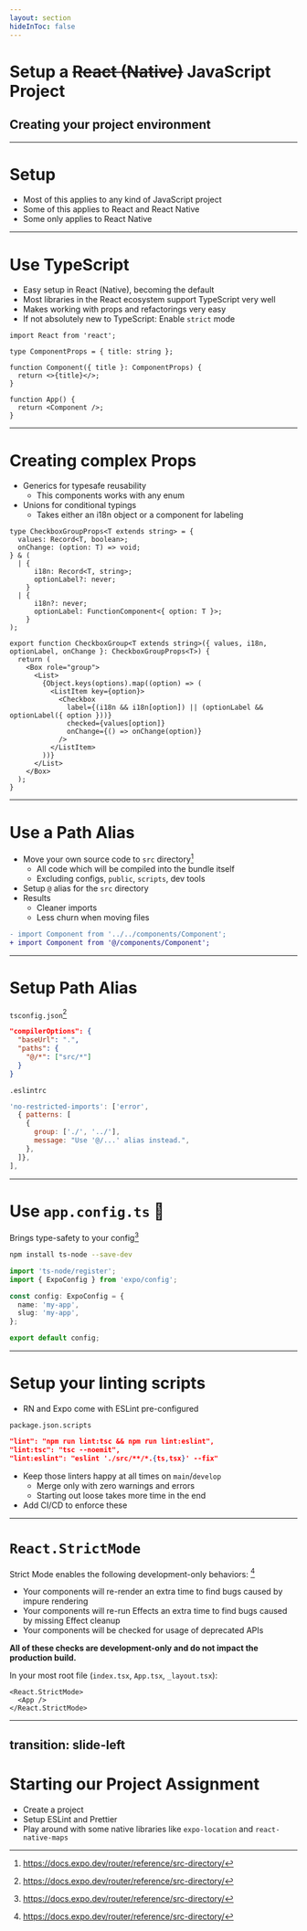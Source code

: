 ```yaml
---
layout: section
hideInToc: false
---
```


# Setup a ~~React (Native)~~ JavaScript Project

## Creating your project environment

---

# Setup

- Most of this applies to any kind of JavaScript project
- Some of this applies to React and React Native
- Some only applies to React Native

---

# Use TypeScript

- Easy setup in React (Native), becoming the default
- Most libraries in the React ecosystem support TypeScript very well
- Makes working with props and refactorings very easy
- If not absolutely new to TypeScript: Enable `strict` mode

```tsx twoslash
import React from 'react';

type ComponentProps = { title: string };

function Component({ title }: ComponentProps) {
  return <>{title}</>;
}

function App() {
  return <Component />;
}
```

---

# Creating complex Props

<div class="grid grid-cols-2 gap-4">
<div>

- Generics for typesafe reusability
  - This components works with any enum
- Unions for conditional typings
  - Takes either an i18n object or a component for labeling

```tsx
type CheckboxGroupProps<T extends string> = {
  values: Record<T, boolean>;
  onChange: (option: T) => void;
} & (
  | {
      i18n: Record<T, string>;
      optionLabel?: never;
    }
  | {
      i18n?: never;
      optionLabel: FunctionComponent<{ option: T }>;
    }
);
```

</div>
<div>

```tsx
export function CheckboxGroup<T extends string>({ values, i18n, optionLabel, onChange }: CheckboxGroupProps<T>) {
  return (
    <Box role="group">
      <List>
        {Object.keys(options).map((option) => (
          <ListItem key={option}>
            <Checkbox
              label={(i18n && i18n[option]) || (optionLabel && optionLabel({ option }))}
              checked={values[option]}
              onChange={() => onChange(option)}
            />
          </ListItem>
        ))}
      </List>
    </Box>
  );
}
```

</div>
</div>

---

# Use a Path Alias

- Move your own source code to `src` directory[^1]
  - All code which will be compiled into the bundle itself
  - Excluding configs, `public`, `scripts`, dev tools
- Setup `@` alias for the `src` directory
- Results
  - Cleaner imports
  - Less churn when moving files

```diff
- import Component from '../../components/Component';
+ import Component from '@/components/Component';
```

<!-- Footer -->

[^1]: https://docs.expo.dev/router/reference/src-directory/

---

# Setup Path Alias

`tsconfig.json`[^1]

```json
"compilerOptions": {
  "baseUrl": ".",
  "paths": {
    "@/*": ["src/*"]
  }
}
```

`.eslintrc`

```js
'no-restricted-imports': ['error',
  { patterns: [
    {
      group: ['./', '../'],
      message: "Use '@/...' alias instead.",
    },
  ]},
],
```

<!-- Footer -->

[^1]: https://docs.expo.dev/guides/typescript/#path-aliases

---

# Use `app.config.ts` 📱

Brings type-safety to your config[^1]

```bash
npm install ts-node --save-dev
```

```ts
import 'ts-node/register';
import { ExpoConfig } from 'expo/config';

const config: ExpoConfig = {
  name: 'my-app',
  slug: 'my-app',
};

export default config;
```

<!-- Footer -->

[^1]: https://docs.expo.dev/guides/typescript/#appconfigjs

---

# Setup your linting scripts

- RN and Expo come with ESLint pre-configured

`package.json.scripts`

```json
"lint": "npm run lint:tsc && npm run lint:eslint",
"lint:tsc": "tsc --noemit",
"lint:eslint": "eslint './src/**/*.{ts,tsx}' --fix"
```

- Keep those linters happy at all times on `main`/`develop`
  - Merge only with zero warnings and errors
  - Starting out loose takes more time in the end
- Add CI/CD to enforce these

---

# `React.StrictMode`

Strict Mode enables the following development-only behaviors: [^1]

- Your components will re-render an extra time to find bugs caused by impure rendering
- Your components will re-run Effects an extra time to find bugs caused by missing Effect cleanup
- Your components will be checked for usage of deprecated APIs

**All of these checks are development-only and do not impact the production build.**

In your most root file (`index.tsx`, `App.tsx`, `_layout.tsx`):

```tsx
<React.StrictMode>
  <App />
</React.StrictMode>
```

<!-- Footer -->

[^1]: https://react.dev/reference/react/StrictMode#strictmode

---
transition: slide-left
---

# Starting our Project Assignment

- Create a project
- Setup ESLint and Prettier
- Play around with some native libraries like `expo-location` and `react-native-maps`
